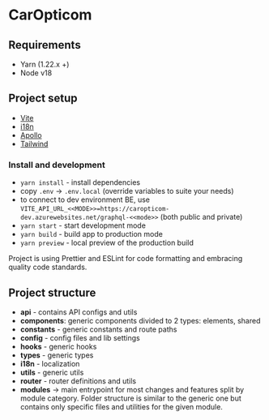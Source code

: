 # CarOpticom

## Requirements

- Yarn (1.22.x +)
- Node v18

## Project setup

- [Vite](https://vitejs.dev/)
- [i18n](https://react.i18next.com/)
- [Apollo](https://www.apollographql.com/docs/react/)
- [Tailwind](https://tailwindcss.com/)

### Install and development

- `yarn install` - install dependencies
- copy `.env` -> `.env.local` (override variables to suite your needs)
- to connect to dev environment BE, use `VITE_API_URL_<<MODE>>=https://caropticom-dev.azurewebsites.net/graphql-<<mode>>` (both public and private)
- `yarn start` - start development mode
- `yarn build` - build app to production mode
- `yarn preview` - local preview of the production build

Project is using Prettier and ESLint for code formatting and embracing quality code standards.

## Project structure

- **api** - contains API configs and utils
- **components**: generic components divided to 2 types: elements, shared
- **constants** - generic constants and route paths
- **config** - config files and lib settings
- **hooks** - generic hooks
- **types** - generic types
- **i18n** - localization
- **utils** - generic utils
- **router** - router definitions and utils
- **modules** -> main entrypoint for most changes and features split by
    module category. Folder structure is similar to the generic one but contains
    only specific files and utilities for the given module.

